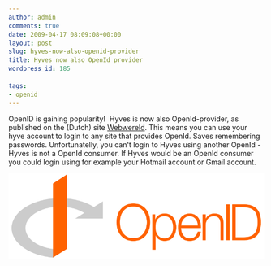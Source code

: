 ```yaml
---
author: admin
comments: true
date: 2009-04-17 08:09:08+00:00
layout: post
slug: hyves-now-also-openid-provider
title: Hyves now also OpenId provider
wordpress_id: 185

tags:
- openid
---
```


OpenID is gaining popularity!  Hyves is now also OpenId-provider, as published on the (Dutch) site [Webwereld](http://webwereld.nl/nieuws/56963/hyves-ondersteunt-nu-ook-openid.html). This means you can use your hyve account to login to any site that provides OpenId. Saves remembering passwords. Unfortunatelly, you can't login to Hyves using another OpenId - Hyves is not a OpenId consumer. If Hyves would be an OpenId consumer you could login using for example your Hotmail account or Gmail account.

![openid2](/wp-content/uploads/2009/04/openid2.png)
